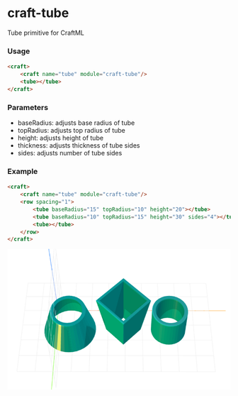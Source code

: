 # craft-tube
Tube primitive for CraftML

### Usage
```html
<craft>
	<craft name="tube" module="craft-tube"/>
	<tube></tube>
</craft>
```

### Parameters
- baseRadius: adjusts base radius of tube
- topRadius: adjusts top radius of tube
- height: adjusts height of tube
- thickness: adjusts thickness of tube sides
- sides: adjusts number of tube sides

### Example
```html
<craft>
    <craft name="tube" module="craft-tube"/>
    <row spacing="1">
        <tube baseRadius="15" topRadius="10" height="20"></tube>
        <tube baseRadius="10" topRadius="15" height="30" sides="4"></tube>
        <tube></tube>
    </row>
</craft>
```

![example](example.png)